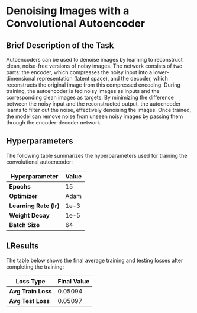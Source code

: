 # Denoising Images with a Convolutional Autoencoder

## Brief Description of the Task
Autoencoders can be used to denoise images by learning to reconstruct clean, noise-free versions of noisy images. The network consists of two parts: the encoder, which compresses the noisy input into a lower-dimensional representation (latent space), and the decoder, which reconstructs the original image from this compressed encoding. During training, the autoencoder is fed noisy images as inputs and the corresponding clean images as targets. By minimizing the difference between the noisy input and the reconstructed output, the autoencoder learns to filter out the noise, effectively denoising the images. Once trained, the model can remove noise from unseen noisy images by passing them through the encoder-decoder network.

## Hyperparameters

The following table summarizes the hyperparameters used for training the convolutional autoencoder:

| Hyperparameter      | Value        |
|---------------------|--------------|
| **Epochs**          | 15           |
| **Optimizer**       | Adam         |
| **Learning Rate (lr)** | 1e-3      |
| **Weight Decay**    | 1e-5         |
| **Batch Size**      | 64           |


## LResults

The table below shows the final average training and testing losses after completing the training:

| Loss Type          | Final Value  |
|--------------------|--------------|
| **Avg Train Loss** | 0.05094      |
| **Avg Test Loss**  | 0.05097      |

